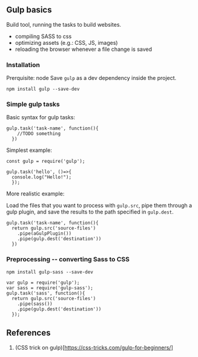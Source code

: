 ## Gulp basics
Build tool, running the tasks to build websites.
- compiling SASS to css
- optimizing assets (e.g.: CSS, JS, images)
- reloading the browser whenever a file change is saved

### Installation
Prerquisite: node
Save ```gulp``` as a dev dependency inside the project.
```
npm install gulp --save-dev
```

### Simple gulp tasks
Basic syntax for gulp tasks:
```
gulp.task('task-name', function(){
    //TODO something
  })
```

Simplest example:
```
const gulp = require('gulp');

gulp.task('hello', ()=>{
  console.log("Hello!");
  });
```

More realistic example:

Load the files that you want to process with `gulp.src`, pipe them through a gulp plugin, and save the results to the path specified in `gulp.dest`.

```
gulp.task('task-name', function(){
  return gulp.src('source-files')
    .pipe(aGulpPlugin())
    .pipe(gulp.dest('destination'))
  })
```

### Preprocessing -- converting Sass to CSS


```
npm install gulp-sass --save-dev
```

```
var gulp = require('gulp');
var sass = require('gulp-sass');
gulp.task('sass', function(){
  return gulp.src('source-files')
    .pipe(sass())
    .pipe(gulp.dest('destination'))
  });
```


## References
1. (CSS trick on gulp)[https://css-tricks.com/gulp-for-beginners/]
